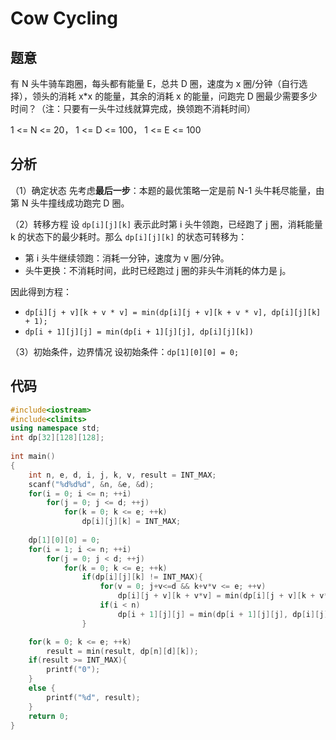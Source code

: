 # Cow Cycling

## 题意
有 N 头牛骑车跑圈，每头都有能量 E，总共 D 圈，速度为 x 圈/分钟（自行选择），领头的消耗 x*x 的能量，其余的消耗 x 的能量，问跑完 D 圈最少需要多少时间？（注：只要有一头牛过线就算完成，换领跑不消耗时间）

1 <= N <= 20，
1 <= D <= 100，
1 <= E <= 100

## 分析
（1）确定状态
先考虑**最后一步**：本题的最优策略一定是前 N-1 头牛耗尽能量，由第 N 头牛撞线成功跑完 D 圈。

（2）转移方程
设 `dp[i][j][k]` 表示此时第 i 头牛领跑，已经跑了 j 圈，消耗能量 k 的状态下的最少耗时。那么 `dp[i][j][k]` 的状态可转移为：

- 第 i 头牛继续领跑：消耗一分钟，速度为 v 圈/分钟。
- 头牛更换：不消耗时间，此时已经跑过 j 圈的非头牛消耗的体力是 j。

因此得到方程： 
- `dp[i][j + v][k + v * v] = min(dp[i][j + v][k + v * v], dp[i][j][k] + 1);`
- `dp[i + 1][j][j] = min(dp[i + 1][j][j], dp[i][j][k])`

（3）初始条件，边界情况
设初始条件：`dp[1][0][0] = 0;`

## 代码
```cpp
#include<iostream>
#include<climits>
using namespace std;
int dp[32][128][128];
 
int main()
{
    int n, e, d, i, j, k, v, result = INT_MAX;
    scanf("%d%d%d", &n, &e, &d);
    for(i = 0; i <= n; ++i)
        for(j = 0; j <= d; ++j)
	        for(k = 0; k <= e; ++k)
		        dp[i][j][k] = INT_MAX;
				
    dp[1][0][0] = 0;
    for(i = 1; i <= n; ++i)
	    for(j = 0; j < d; ++j)
		    for(k = 0; k <= e; ++k)
			    if(dp[i][j][k] != INT_MAX){
				    for(v = 0; j+v<=d && k+v*v <= e; ++v)
					    dp[i][j + v][k + v*v] = min(dp[i][j + v][k + v*v], dp[i][j][k] + 1);			
				    if(i < n)
				        dp[i + 1][j][j] = min(dp[i + 1][j][j], dp[i][j][k]);
				}	

    for(k = 0; k <= e; ++k)
	    result = min(result, dp[n][d][k]);
    if(result >= INT_MAX){
	    printf("0");
	}
    else {
	    printf("%d", result);
    }		
    return 0;
}

```
